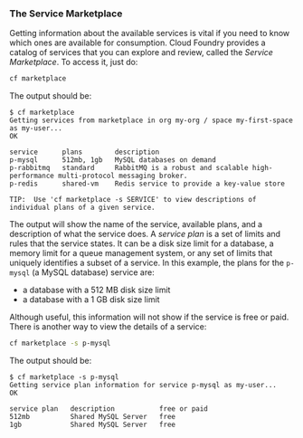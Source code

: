 ### The Service Marketplace

Getting information about the available services is vital if you need to know which ones are available for consumption.
Cloud Foundry provides a catalog of services that you can explore and review, called the *Service Marketplace*.
To access it, just do:

```sh
cf marketplace
```

The output should be:

```
$ cf marketplace
Getting services from marketplace in org my-org / space my-first-space as my-user...
OK

service      plans        description
p-mysql      512mb, 1gb   MySQL databases on demand
p-rabbitmq   standard     RabbitMQ is a robust and scalable high-performance multi-protocol messaging broker.
p-redis      shared-vm    Redis service to provide a key-value store

TIP:  Use 'cf marketplace -s SERVICE' to view descriptions of individual plans of a given service.
```

The output will show the name of the service, available plans, and a description of what the service does.
A *service plan* is a set of limits and rules that the service states. It can be a disk size limit for a database, a memory limit for a queue management system, or any set of limits that uniquely identifies a subset of a service.
In this example, the plans for the `p-mysql` (a MySQL database) service are:
* a database with a 512 MB disk size limit
* a database with a 1 GB disk size limit 

Although useful, this information will not show if the service is free or paid. There is another way to view the details of a service:

```sh
cf marketplace -s p-mysql
```

The output should be:

```
$ cf marketplace -s p-mysql
Getting service plan information for service p-mysql as my-user...
OK

service plan   description           free or paid
512mb          Shared MySQL Server   free
1gb            Shared MySQL Server   free
```
